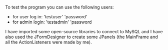To test the program you can use the following users:
 - for user log in: 'testuser' 'password'
 - for admin login: 'testadmin' 'password

I have imported some open-source libraries to connect to MySQL and I have also used the JFormDesigner to create some JPanels (the MainFrame and all the ActionListeners were made by me).
